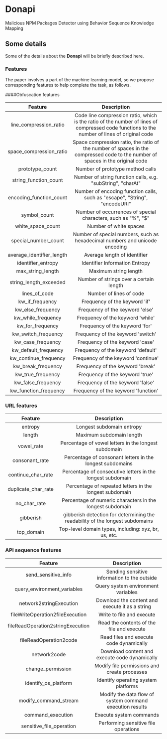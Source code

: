 # Donapi
Malicious NPM Packages Detector using Behavior Sequence Knowledge Mapping

## Some details

Some of the details about the **Donapi** will be briefly described here.

### Features

The paper involves a part of the machine learning model, so we propose corresponding features to help complete the task, as follows.


####Obfuscation features

| Feature | Description |
| :----:  |    :----:   |
 |line_compression_ratio |	Code line compression ratio, which is the ratio of the number of lines of compressed code functions to the number of lines of original code
 |space_compression_ratio |	Space compression ratio, the ratio of the number of spaces in the compressed code to the number of spaces in the original code
 |prototype_count |	Number of prototype method calls
 |string_function_count |	Number of string function calls, e.g. "subString", "charAt"
 |encoding_function_count |	Number of encoding function calls, such as "escape", "String", "encodeURI"
 |symbol_count |	Number of occurrences of special characters, such as "%", "$"
 |white_space_count |	Number of white spaces
 |special_number_count| 	Number of special numbers, such as hexadecimal numbers and unicode encoding
 |average_identifier_length |	Average length of identifier
 |identifier_entropy |	Identifier Information Entropy
 |max_string_length |	Maximum string length
 |string_length_exceeded |	Number of strings over a certain length
 |lines_of_code |	Number of lines of code
 |kw_if_frequency| 	Frequency of the keyword 'if'
 |kw_else_frequency |	Frequency of the keyword 'else'
 |kw_while_frequency |	Frequency of the keyword 'while'
 |kw_for_frequency |	Frequency of the keyword 'for'
 |kw_switch_frequency |	Frequency of the keyword 'switch'
 |kw_case_frequency |	Frequency of the keyword 'case'
 |kw_default_frequency |	Frequency of the keyword 'default'
 |kw_continue_frequency |	Frequency of the keyword 'continue'
 |kw_break_frequency |	Frequency of the keyword 'break'
 |kw_true_frequency |	Frequency of the keyword 'true'
 |kw_false_frequency |	Frequency of the keyword 'false'
 |kw_function_frequency |	Frequency of the keyword 'function'


### URL features
| Feature | Description |
| :----:  |    :----:   |
|entropy|	Longest subdomain entropy|
|length|	Maximum subdomain length|
|vowel_rate|	Percentage of vowel letters in the longest subdomain|
|consonant_rate	|Percentage of consonant letters in the longest subdomains|
|continue_char_rate|	Percentage of consecutive letters in the longest subdomain|
|duplicate_char_rate|	Percentage of repeated letters in the longest subdomain|
|no_char_rate|	Percentage of numeric characters in the longest subdomain|
|gibberish|	gibberish detection for determining the readability of the longest subdomains|
|top_domain|	Top-level domain types, including: xyz, br, us, etc.|

### API sequence features

| Feature | Description |
| :----:  |    :----:   |
|send_sensitive_info|	Sending sensitive information to the outside
|query_environment_variables|	Query system environment variables
|network2stringExecution|	Download the content and execute it as a string
|fileWriteOperation2fileExecution|	Write to file and execute
|fileReadOperation2stringExecution|	Read the contents of the file and execute
|fileReadOperation2code	|Read files and execute code dynamically
|network2code|	Download content and execute code dynamically
|change_permission|	Modify file permissions and create processes
|identify_os_platform|	Identify operating system platforms
|modify_command_stream|	Modify the data flow of system command execution results
|command_execution|	Execute system commands
|sensitive_file_operation|	Performing sensitive file operations
